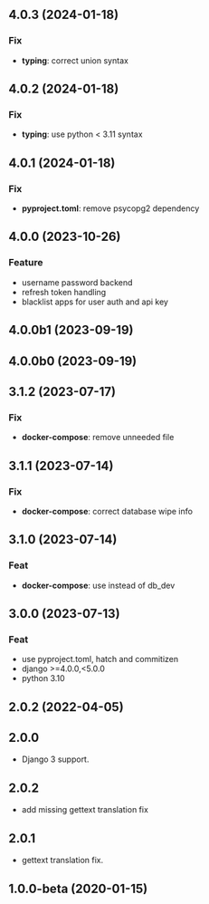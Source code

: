 ## 4.0.3 (2024-01-18)

### Fix

- **typing**: correct union syntax

## 4.0.2 (2024-01-18)

### Fix

- **typing**: use python < 3.11 syntax

## 4.0.1 (2024-01-18)

### Fix

- **pyproject.toml**: remove psycopg2 dependency

## 4.0.0 (2023-10-26)
### Feature
- username password backend
- refresh token handling
- blacklist apps for user auth and api key


## 4.0.0b1 (2023-09-19)

## 4.0.0b0 (2023-09-19)

## 3.1.2 (2023-07-17)

### Fix

- **docker-compose**: remove unneeded file

## 3.1.1 (2023-07-14)

### Fix

- **docker-compose**: correct database wipe info

## 3.1.0 (2023-07-14)

### Feat

- **docker-compose**: use instead of db_dev

## 3.0.0 (2023-07-13)

### Feat

- use pyproject.toml, hatch and commitizen
- django >=4.0.0,<5.0.0
- python 3.10

## 2.0.2 (2022-04-05)

## 2.0.0
- Django 3 support.
## 2.0.2
- add missing gettext translation fix

## 2.0.1
- gettext translation fix.

## 1.0.0-beta (2020-01-15)
